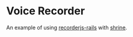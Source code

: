 Voice Recorder
================

An example of using [recorderjs-rails](https://github.com/JulienDefrance/recorderjs-rails) with [shrine](https://github.com/shrinerb/shrine).
